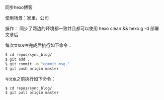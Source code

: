 同步hexo博客

使用场景：家里，公司

操作：
同步了两边的环境都一致并且都可以使用 hexo clean && hexo g -d 部署文章后

每次`文章发布`完成后执行如下命令：
```bash
$ cd repos/sync_blog/
$ git add .
$ git commit -m "commit msg."
$ git push origin master
```

`写文章`之前执行如下命令：
```bash
$ cd repos/sync_blog/
$ git pull origin master
```



